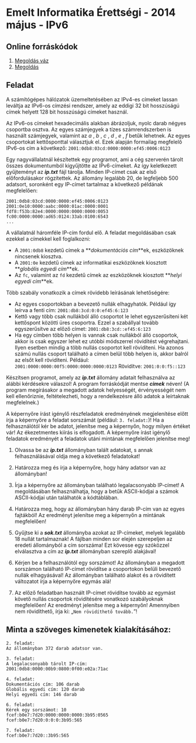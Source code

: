 # Emelt Informatika Érettségi - 2014 május - IPv6

## Online forráskódok
1. [Megoldás váz](https://replit.com/@mscharni/2014majipv6starter)
2. [Megoldás](https://replit.com/@mscharni/2014majipv6)

## Feladat
A számítógépes hálózatok üzemeltetésében az IPv4-es címeket lassan leváltja az IPv6-os címzési rendszer, amely az eddigi 32 bit hosszúságú címek helyett 128 bit hosszúságú címeket használ.

Az IPv6-os címeket hexadecimális alakban ábrázoljuk, nyolc darab négyes csoportba osztva. Az egyes számjegyek a tízes számrendszerben is használt számjegyek, valamint az _a_ , _b_ , _c_ , _d_ , _e_ , _f_ betűk lehetnek. Az egyes csoportokat kettősponttal választjuk el. Ezek alapján formailag megfelelő IPv6-os cím a következő:
`2001:0db8:03cd:0000:0000:ef45:0006:0123`

Egy nagyvállalatnál készítettek egy programot, ami a cég szerverén tárolt összes dokumentumból kigyűjtötte az IPv6-címeket. Az így keletkezett gyűjteményt az **_ip.txt_** fájl tárolja. Minden IP-címet csak az első előfordulásakor rögzítettek. Az állomány legalább 20, de legfeljebb 500 adatsort, soronként egy IP-címet tartalmaz a következő példának megfelelően:
```
2001:0db8:03cd:0000:0000:ef45:0006:0123
2001:0e10:0000:aabc:0000:01ac:0000:0001
fdf8:f53b:82e4:0000:0000:0000:0000:0053
fc00:0000:0000:ad65:0124:33ab:0100:6543
...
```

A vállalatnál háromféle IP-cím fordul elő. A feladat megoldásában csak ezekkel a címekkel kell foglalkozni:

- A `2001:0db8` kezdetű címek a **_dokumentációs cím_**ek, eszközöknek nincsenek kiosztva.
- A `2001:0e` kezdetű címek az informatikai eszközöknek kiosztott **_globális egyedi cím_**ek.
- Az `fc`, valamint az `fd` kezdetű címek az eszközöknek kiosztott **_helyi egyedi cím_**ek.

Több szabály vonatkozik a címek rövidebb leírásának lehetőségére:

- Az egyes csoportokban a bevezető nullák elhagyhatók. Például így leírva a fenti cím: 
`2001:db8:3cd:0:0:ef45:6:123`
- Kettő vagy több csak nullákból álló csoportot le lehet egyszerűsíteni két kettőspont közötti üres csoportra. Ezzel a szabállyal tovább egyszerűsítve az előző címet: 
`2001:db8:3cd::ef45:6:123`
- Ha egy címben több helyen is vannak csak nullákból álló csoportok, akkor is csak egyszer lehet ez utóbbi módszerrel rövidítést végrehajtani. Ilyen esetben mindig a több nullás csoportot kell rövidíteni. Ha azonos számú nullás csoport található a címen belül több helyen is, akkor balról az elsőt kell rövidíteni.
Például: `2001:0000:0000:00f5:0000:0000:0000:0123`
Rövidítve: `2001:0:0:f5::123`

Készítsen programot, amely az **_ip.txt_** állomány adatait felhasználva az alábbi kérdésekre válaszol! A program forráskódját mentse **_cimek_** néven! (A program megírásakor a megadott adatok helyességét, érvényességét nem kell ellenőriznie, feltételezheti, hogy a rendelkezésre álló adatok a leírtaknak megfelelnek.)

A képernyőre írást igénylő részfeladatok eredményének megjelenítése előtt írja a képernyőre a feladat sorszámát (például: `3. feladat:`)! Ha a felhasználótól kér be adatot, jelenítse meg a képernyőn, hogy milyen értéket vár! Az ékezetmentes kiírás is elfogadott. A képernyőre írást igénylő feladatok eredményét a feladatok utáni mintának megfelelően jelenítse meg!

1. Olvassa be az **_ip.txt_** állományban talált adatokat, s annak felhasználásával oldja meg a következő feladatokat!

2. Határozza meg és írja a képernyőre, hogy hány adatsor van az állományban!

3. Írja a képernyőre az állományban található legalacsonyabb IP-címet! A megoldásában felhasználhatja, hogy a betűk ASCII-kódjai a számok ASCII-kódjai után találhatók a kódtáblában.

4. Határozza meg, hogy az állományban hány darab IP-cím van az egyes fajtákból! Az eredményt jelenítse meg a képernyőn a mintának megfelelően!

5. Gyűjtse ki a **_sok.txt_** állományba azokat az IP-címeket, melyek legalább 18 nullát     tartalmaznak! A fájlban minden sor elején szerepeljen az eredeti állományból a cím     sorszáma! Ezt kövesse egy szóközzel elválasztva a cím az **_ip.txt_** állományban szereplő     alakjával!

6. Kérjen be a felhasználótól egy sorszámot! Az állományban a megadott sorszámon található IP-címet rövidítse a csoportokon belüli bevezető nullák elhagyásával!
Az állományban található alakot és a rövidített változatot írja a képernyőre egymás alá!

7. Az előző feladatban használt IP-címet rövidítse tovább az egymást követő nullás csoportok rövidítésére vonatkozó szabályoknak megfelelően! Az eredményt jelenítse meg a képernyőn! Amennyiben nem rövidíthető, írja ki: „`Nem rövidíthető tovább.`”!

## Minta a szöveges kimenetek kialakításához:
```
2. feladat:
Az állományban 372 darab adatsor van.

3. feladat:
A legalacsonyabb tárolt IP-cím:
2001:0db8:0000:00b9:0800:0f00:e02a:71ac

4. feladat:
Dokumentációs cím: 106 darab
Globális egyedi cím: 120 darab
Helyi egyedi cím: 146 darab

6. feladat:
Kérek egy sorszámot: 10
fcef:b0e7:7d20:0000:0000:0000:3b95:0565
fcef:b0e7:7d20:0:0:0:3b95:565

7. feladat:
fcef:b0e7:7d20::3b95:565
```

